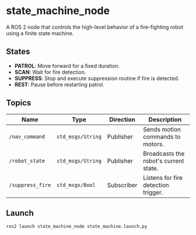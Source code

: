 # state_machine_node

A ROS 2 node that controls the high-level behavior of a fire-fighting robot using a finite state machine.

## States
- **PATROL**: Move forward for a fixed duration.
- **SCAN**: Wait for fire detection.
- **SUPPRESS**: Stop and execute suppression routine if fire is detected.
- **REST**: Pause before restarting patrol.

## Topics

| Name               | Type             | Direction | Description                         |
|--------------------|------------------|-----------|-------------------------------------|
| `/nav_command`     | `std_msgs/String`| Publisher | Sends motion commands to motors.    |
| `/robot_state`     | `std_msgs/String`| Publisher | Broadcasts the robot's current state.|
| `/suppress_fire`   | `std_msgs/Bool`  | Subscriber| Listens for fire detection trigger. |

## Launch
```bash
ros2 launch state_machine_node state_machine.launch.py
